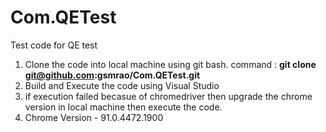 # Com.QETest
Test code for QE test 

1. Clone the code into local machine using git bash. command : **git clone git@github.com:gsmrao/Com.QETest.git**
2. Build and Execute the code using Visual Studio 
3. if execution failed becasue of chromedriver then upgrade the chrome version in local machine then execute the code.
4. Chrome Version - 91.0.4472.1900


